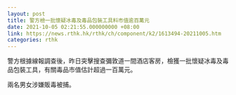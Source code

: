 ```yaml
---
layout: post
title: 警方檢一批懷疑冰毒及毒品包裝工具料市值逾百萬元
date: 2021-10-05 02:21:55.000000000 +08:00
link: https://news.rthk.hk/rthk/ch/component/k2/1613494-20211005.htm
categories: rthk
---
```


警方根據線報調查後，昨日突擊搜查彌敦道一間酒店客房，檢獲一批懷疑冰毒及毒品包裝工具，有關毒品市值估計超過一百萬元。

兩名男女涉嫌販毒被捕。　
